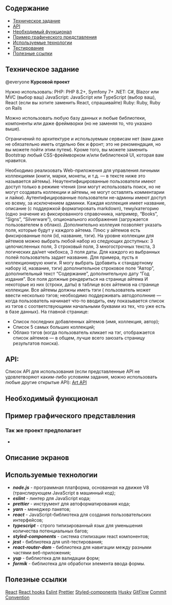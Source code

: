 ## Содержание

- [Техническое задание](#Техническое-задание)
- [API](#API)
- [Необходимый функционал](#Необходимый-функционал)
- [Пример графического представления](#Пример-графического-представления)
- [Используемые технологии](#Используемые-технологии)
- [Тестирование](#Тестирование)
- [Полезные ссылки](#Полезные-ссылки)

## Техническое задание

@everyone
**Курсовой проект**

Нужно использовать:
PHP: PHP 8.2+, Symfony 7+
.NET: C#, Blazor или MVC (выбор ваш)
JavaScript: JavaScript или TypeScript (выбор ваш), React (если вы хотите заменить React, спрашивайте)
Ruby: Ruby, Ruby on Rails

Можно использовать любую базу данных и любые библиотеки, компоненты или даже фреймворки (но не заменяя то, что указано выше).

Ограничений по архитектуре и используемым сервисам нет (вам даже не обязательно иметь отдельно бек и фронт; это не рекомендация, но вы можете пойти этим путем). Кроме того, вы можете заменить Bootstrap любый CSS-фреймворком и/или библиотекой UI, которая вам нравится.

Необходимо реализовать Web-приложения для управления личными коллекциями (книги, марки, монеты, и т.д. — в тексте ниже это называется айтемы).
Неаутентифицированные пользователи имеют доступ только в режиме чтения (они могут использовать поиск, но не могут создавать коллекции и айтемы, не могут оставлять комментарии и лайки).
Аутентифицированные пользователи не-админы имеют доступ ко всему, за исключением админки.
Каждая коллекция имеет название, описание (с поддержкой форматировать markdown), тему/категорию (одно значение из фиксированного справочника, например, “Books”, “Signs”, “Silverware”), опционального изображения (загружается пользователем в облако).
Дополнительно коллеуия позволяет указать поля, которые будут у каждого айтема. Плюс у айтемов есть фиксированные поля (id, название, тэги). На уровне коллекции для айтемов можно выбрать любой набор из следующих доступных: 3 целочисленных поля, 3 строковый поля, 3 многострочных текста, 3 логических да/нет чекбокса, 3 поля даты. Для каждого из выбранных полей пользователь задает название.
Для примера, пусть я коллекционирую книги. Я могу выбрать (добавить к стандартному набору id, название, тэги) дополнительное строковое поле “Автор”, дополнительный текст “Содержание”, дополнительную дату “Год издания”. Все поля должные рендериться на странице айтема И некоторые из них (строки, даты) в таблице всех айтемов на странице коллекции.
Все айтемы должны иметь тэги ( пользователь может ввести несколько тэгов; необходимо поддерживать автодополнние — когда пользователь начинает что-то вводить, ему показывается список из тэгов с соответствующими начальными буквами из тех, что уже есть в базе данных).
На главной странице:

- Список последних добавленных айтемов (имя, коллекция, автор);
- Список 5 самых больших коллекций;
- Облако тэгов (когда пользователь кликает на тэг, отображается список айтемов — в общем, лучше всего заюзать страницу результатов поиска).

## API:

Список API для использования (если представленные API не удовлетворяют каким-либо условиям задания, можно использовать любые другие открытые API):
[Art API](https://api.artic.edu/docs/#introduction)

## Необходимый функционал

## Пример графического представления

### Так же проект предполагает

-

## Описание экранов

## Используемые технологии

- **_node.js_** - программная платформа, основанная на движке V8 (транслирующем JavaScript в машинный код);
- **_eslint_** - линтер для JavaScript кода;
- **_prettier_** - инструмент для автоформатирования кода;
- **_yarn_** - менеджер пакетов;
- **_react_** - JavaScript-библиотека для создания пользовательских интерфейсов;
- **_typescript_** - строго типизированный язык для уменьшения количества потенциальных багов;
- **_styled-components_** - система стилизации react компонентов;
- **_jest_** - библиотека для unit-тестирования;
- **_react-router-dom_** - библиотека для навигации между разными частями веб-приложения;
- **_yup_** - библиотека для валидации форм;
- **_formik_** - библиотека для обработки элемента ввода формы.

## Полезные ссылки

[React](https://reactjs.org/docs/getting-started.html)
[React hooks](https://reactjs.org/docs/hooks-intro.html)
[Eslint](https://eslint.org/docs/user-guide/configuring)
[Prettier](https://prettier.io/docs/en/install.html)
[Styled-components](https://www.styled-components.com/docs)
[Husky](https://dev.to/ivadyhabimana/setup-eslint-prettier-and-husky-in-a-node-project-a-step-by-step-guide-946)
[GitFlow](https://www.atlassian.com/ru/git/tutorials/comparing-workflows/gitflow-workflow)
[Commit Convention](https://www.conventionalcommits.org/en/v1.0.0/)
